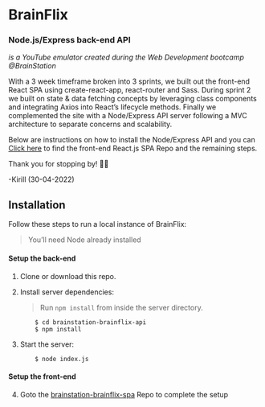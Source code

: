 # BrainFlix
### Node.js/Express back-end API
*is a YouTube emulator created during the Web Development bootcamp @BrainStation*


With a 3 week timeframe broken into 3 sprints, we built out the front-end React SPA using create-react-app, react-router and Sass. During sprint 2 we built on state & data fetching concepts by leveraging class components and integrating Axios into React’s lifecycle methods. Finally we complemented the site with a Node/Express API server following a MVC architecture to separate concerns and scalability.

Below are instructions on how to install the Node/Express API and you can [Click here](https://github.com/kirill-develops/kirill-tchentsov-brainflix-spa) to find the front-end React.js SPA Repo and the remaining steps.

Thank you for stopping by! 🎥🌟

-Kirill (30-04-2022)

## Installation
Follow these steps to run a local instance of BrainFlix:
> You’ll need Node already installed

#### **Setup the back-end**
1. Clone or download this repo.
2. Install server dependencies:

      >Run `npm install` from inside the server directory.

           $ cd brainstation-brainflix-api
           $ npm install
3. Start the server:
           
           $ node index.js

#### **Setup the front-end**
4. Goto the [brainstation-brainflix-spa](https://github.com/kirill-develops/brainstation-brainflix-spa) Repo to complete the setup
